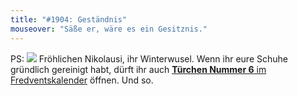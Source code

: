 ```yaml
---
title: "#1904: Geständnis"
mouseover: "Säße er, wäre es ein Gesitznis."
---
```


PS:
<a href="http://www.fonflatter.de/advent10"><img src="http://www.fonflatter.de/adv10/erfindungen_s.png"></a>
Fröhlichen Nikolausi, ihr Winterwusel. Wenn ihr eure Schuhe gründlich gereinigt habt, dürft ihr auch <a href="http://www.fonflatter.de/advent10"><strong>Türchen Nummer 6</strong> im Fredventskalender</a> öffnen.
Und so.
